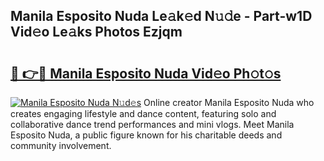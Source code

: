 ## Manila Esposito Nuda Le𝚊k𝚎d N𝚞𝚍e - Part-w1D Vid𝚎o Le𝚊ks Photos Ezjqm

# <h2><a href="http://fbf6fyb.evod.top/?m=Manila+Esposito+Nuda">🔗 👉🔴 Manila Esposito Nuda Vid𝚎o Ph𝚘t𝚘s</a></h2>

[![Manila Esposito Nuda N𝚞d𝚎s](https://i.imgur.com/8V9OHl7.gif)](http://fbf6fyb.evod.top/?m=Manila+Esposito+Nuda)
Online creator Manila Esposito Nuda who creates engaging lifestyle and dance content, featuring solo and collaborative dance trend performances and mini vlogs. Meet Manila Esposito Nuda, a public figure known for his charitable deeds and community involvement. 
